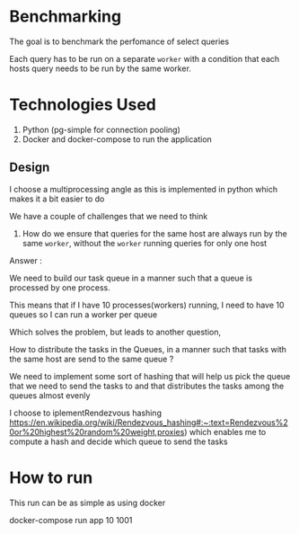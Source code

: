 
# Benchmarking

The goal is to benchmark the perfomance of select queries

Each query has to be run on a separate `worker` with a condition that each hosts query needs to be run by the same worker.

# Technologies Used
1. Python (pg-simple for connection pooling)
2. Docker and docker-compose to run the application

## Design

I choose a multiprocessing angle as this is implemented in python which makes it a bit easier to do

We have a couple of challenges that we need to think

1. How do we ensure that queries for the same host are always run by the same `worker`, without the `worker` running queries for only one host


Answer :

We need to build our task queue in a manner such that a queue is processed by one process.

This means that if I have 10 processes(workers) running, I need to have 10 queues so I can run a worker per queue

Which solves the problem, but leads to another question,

How to distribute the tasks in the Queues, in a manner such that tasks with the same host are send to the same queue ?


We need to implement some sort of hashing that will help us pick the queue that we need to send the tasks to and that distributes the tasks among the queues almost evenly

I choose to iplementRendezvous hashing
 https://en.wikipedia.org/wiki/Rendezvous_hashing#:~:text=Rendezvous%20or%20highest%20random%20weight,proxies)
 which enables me to compute a hash and decide which queue to send the tasks





 # How to run
 This run can be as simple as using docker

 docker-compose run app 10 1001
